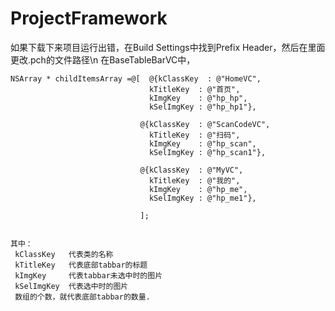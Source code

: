 # ProjectFramework
如果下载下来项目运行出错，在Build Settings中找到Prefix Header，然后在里面更改.pch的文件路径\n
在BaseTableBarVC中，
                              
    NSArray * childItemsArray =@[  @{kClassKey  : @"HomeVC",
                                   kTitleKey  : @"首页",
                                   kImgKey    : @"hp_hp",
                                   kSelImgKey : @"hp_hp1"},
                                 
                                 @{kClassKey  : @"ScanCodeVC",
                                   kTitleKey  : @"扫码",
                                   kImgKey    : @"hp_scan",
                                   kSelImgKey : @"hp_scan1"},
                                 
                                 @{kClassKey  : @"MyVC",
                                   kTitleKey  : @"我的",
                                   kImgKey    : @"hp_me",
                                   kSelImgKey : @"hp_me1"},
                                 
                                 ];
                                 
                                 
    其中：
     kClassKey   代表类的名称
     kTitleKey   代表底部tabbar的标题
     kImgKey     代表tabbar未选中时的图片
     kSelImgKey  代表选中时的图片
     数组的个数，就代表底部tabbar的数量.
                                 
                                 
                                 
                                 
                                 

